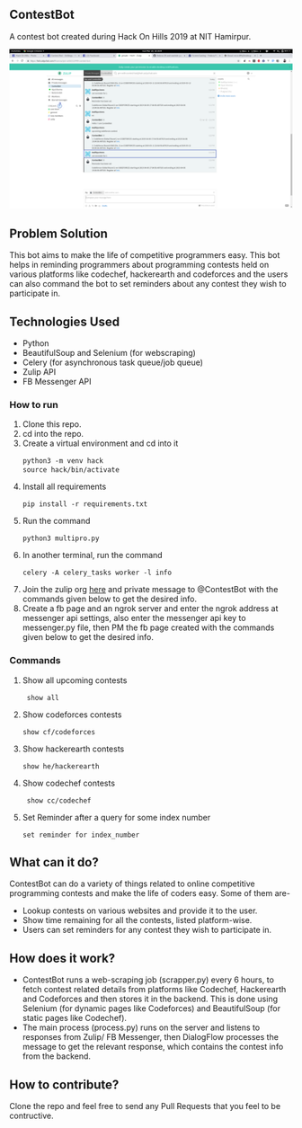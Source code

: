 ## ContestBot
A contest bot created during Hack On Hills 2019 at NIT Hamirpur. 

![ContestBot Working on Zulip](img.png?raw=true "ContestBot Working")

## Problem Solution
This bot aims to make the life of competitive programmers easy. This bot helps in reminding programmers about programming contests held on various platforms like codechef, hackerearth and codeforces and the users can also command the bot to set reminders about any contest they wish to participate in.

## Technologies Used

- Python
- BeautifulSoup and Selenium (for webscraping)
- Celery (for  asynchronous task queue/job queue)
- Zulip API
- FB Messenger API

### How to run

1. Clone this repo.  
2. cd into the repo.
3. Create a virtual environment and cd into it
   ```
   python3 -m venv hack
   source hack/bin/activate
   ```
4. Install all requirements
   ```
   pip install -r requirements.txt
   ```
5. Run the command
   ```
   python3 multipro.py
   ```
6. In another terminal, run the command
   ```
   celery -A celery_tasks worker -l info
   ```
7. Join the zulip org [here](https://hoh.zulipchat.com/) and private message to @ContestBot with the commands given below to get the desired info.
8. Create a fb page and an ngrok server and enter the ngrok address at messenger api settings, also enter the messenger api key to messenger.py file, then PM the fb page created with the commands given below to get the desired info.

### Commands

1. Show all upcoming contests
   ```
    show all
   ```
2. Show codeforces contests
   ```
   show cf/codeforces
   ```
3. Show hackerearth contests
   ```
   show he/hackerearth
   ```
4. Show codechef contests
   ```
    show cc/codechef
   ```
5. Set Reminder after a query for some index number
   ```
   set reminder for index_number
   ```

## What can it do?
ContestBot can do a variety of things related to online competitive programming contests and make the life of coders easy. Some of them are-
- Lookup contests on various websites and provide it to the user.
- Show time remaining for all the contests, listed platform-wise.
- Users can set reminders for any contest they wish to participate in.  

## How does it work?
- ContestBot runs a web-scraping job (scrapper.py) every 6 hours, to fetch contest related details from platforms like Codechef, Hackerearth and Codeforces and then stores it in the backend. This is done using Selenium (for dynamic pages like Codeforces) and BeautifulSoup (for static pages like Codechef).
- The main process (process.py) runs on the server and listens to responses from Zulip/ FB Messenger, then DialogFlow processes the message to get the relevant response, which contains the contest info from the backend. 

## How to contribute?
Clone the repo and feel free to send any Pull Requests that you feel to be contructive.
